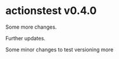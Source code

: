 # actionstest v0.4.0


Some more changes.

Further updates.


Some minor changes to test versioning more